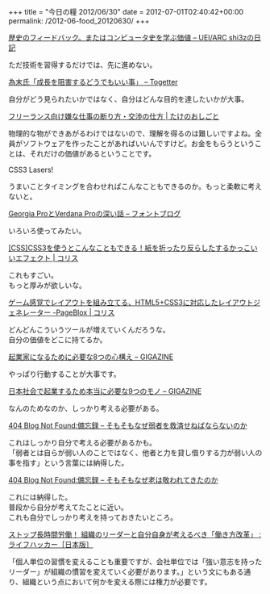 +++
title = "今日の糧 2012/06/30"
date = 2012-07-01T02:40:42+00:00
permalink: /2012-06-food_20120630/
+++
<div>
  <div>
    <a href="http://d.hatena.ne.jp/shi3z/20120627/1340759959">歴史のフィードバック。またはコンピュータ史を学ぶ価値 &#8211; UEI/ARC shi3zの日記</a>
  </div>
  
  <p>
    ただ技術を習得するだけでは、先に進めない。
  </p>
  
  <div>
  </div>
  
  <div>
  </div>
  
  <div>
    <a href="http://togetter.com/li/327867">為末氏「成長を阻害するどうでもいい事」 &#8211; Togetter</a>
  </div>
  
  <p>
    自分がどう見られたいかではなく、自分はどんな目的を達したいかが大事。
  </p>
  
  <div>
  </div>
  
  <div>
  </div>
  
  <div>
    <a href="http://take-a-job.info/archives/924">フリーランス向け嫌な仕事の断り方・交渉の仕方 | たけのおしごと</a>
  </div>
  
  <p>
    物理的な物ができあがるわけではないので、理解を得るのは難しいですよね。全員がソフトウェアを作ったことがあればいいんですけど。お金をもらうということは、それだけの価値があるということです。
  </p>
  
  <div>
  </div>
  
  <div>
  </div>
  
  <div>
    CSS3 Lasers!
  </div>
  
  <p>
    うまいことタイミングを合わせればこんなこともできるのか。もっと柔軟に考えないと。
  </p>
  
  <div>
  </div>
  
  <div>
  </div>
  
  <div>
    <a href="http://blog.petitboys.com/archives/georgiaverdana.html">Georgia ProとVerdana Proの深い話 – フォントブログ</a>
  </div>
  
  <p>
    いろいろ使ってみたい。
  </p>
  
  <div>
  </div>
  
  <div>
  </div>
  
  <div>
    <a href="http://coliss.com/articles/build-websites/operation/css/css3-3d-thumbnail-hover-effects-by-codrops.html">[CSS]CSS3を使うとこんなこともできる！紙を折ったり反らしたするかっこいいエフェクト | コリス</a>
  </div>
  
  <p>
    これもすごい。<br /> もっと厚みが欲しいな。
  </p>
  
  <div>
  </div>
  
  <div>
  </div>
  
  <div>
    <a href="http://coliss.com/articles/web-services/online-layout-generator-pageblox.html">ゲーム感覚でレイアウトを組み立てる、HTML5+CSS3に対応したレイアウトジェネレーター -PageBlox | コリス</a>
  </div>
  
  <p>
    どんどんこういうツールが増えていくんだろうな。<br /> 自分の価値をどこに持てるか。
  </p>
  
  <div>
  </div>
  
  <div>
  </div>
  
  <div>
    <a href="http://gigazine.net/news/20120626-becoming-an-entrepreneur-infographic/">起業家になるために必要な8つの心構え &#8211; GIGAZINE</a>
  </div>
  
  <p>
    やっぱり行動することが大事です。
  </p>
  
  <div>
  </div>
  
  <div>
  </div>
  
  <div>
    <a href="http://gigazine.net/news/20070331_business_real/">日本社会で起業するため本当に必要な9つのモノ &#8211; GIGAZINE</a>
  </div>
  
  <p>
    なんのためなのか、しっかり考える必要がある。
  </p>
  
  <div>
  </div>
  
  <div>
  </div>
  
  <div>
    <a href="http://blog.livedoor.jp/dankogai/archives/51807044.html">404 Blog Not Found:備忘録 &#8211; そもそもなぜ弱者を救済せねばならないのか</a>
  </div>
  
  <p>
    これはしっかり自分で考える必要があるかも。<br /> 「弱者とは自らが弱い人のことではなく、他者と力を貸し借りする力が弱い人の事を指す」という言葉には納得した。
  </p>
  
  <div>
  </div>
  
  <div>
  </div>
  
  <div>
    <a href="http://blog.livedoor.jp/dankogai/archives/51807102.html">404 Blog Not Found:備忘録 &#8211; そもそもなぜ老は敬われてきたのか</a>
  </div>
  
  <p>
    これには納得した。<br /> 普段から自分が考えてたことに近い。<br /> これも自分でしっかり考えを持っておきたいところ。
  </p>
  
  <div>
  </div>
  
  <div>
  </div>
  
  <div>
    <a href="http://www.lifehacker.jp/2012/06/120627stopworking.html">ストップ長時間労働！ 組織のリーダーと自分自身が考えるべき「働き方改革」 : ライフハッカー［日本版］</a>
  </div>
  
  <p>
    「個人単位の習慣を変えることも重要ですが、会社単位では「強い意志を持ったリーダー」が組織の慣習を変えていく必要があります。」という文にもある通り、組織という点において何かを変える際には権力が必要です。
  </p>
  
  <div>
  </div>
  
  <div>
  </div>
</div>